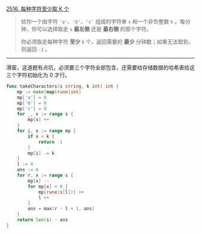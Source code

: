 [2516. 每种字符至少取 K 个](https://leetcode.cn/problems/take-k-of-each-character-from-left-and-right/)

> 给你一个由字符 `'a'`、`'b'`、`'c'` 组成的字符串 `s` 和一个非负整数 `k` 。每分钟，你可以选择取走 `s` **最左侧** 还是 **最右侧** 的那个字符。
>
> 你必须取走每种字符 **至少** `k` 个，返回需要的 **最少** 分钟数；如果无法取到，则返回 `-1` 。

---

滑窗，这道题有点坑，必须要三个字符全部包含，还需要给存储数据的哈希表给这三个字符初始化为 0 才行。

```go
func takeCharacters(s string, k int) int {
    mp := make(map[rune]int)
    mp['a'] = 0
    mp['b'] = 0
    mp['c'] = 0
    for _, x := range s {
        mp[x] ++
    }
    for i, x := range mp {
        if x < k {
            return -1
        }
        mp[i] -= k
    }
    l := 0
    ans := 0
    for r, x := range s {
        mp[x] --
        for mp[x] < 0 {
            mp[rune(s[l])] ++
            l ++
        }
        ans = max(r - l + 1, ans)
    }
    return len(s) - ans
}
```

